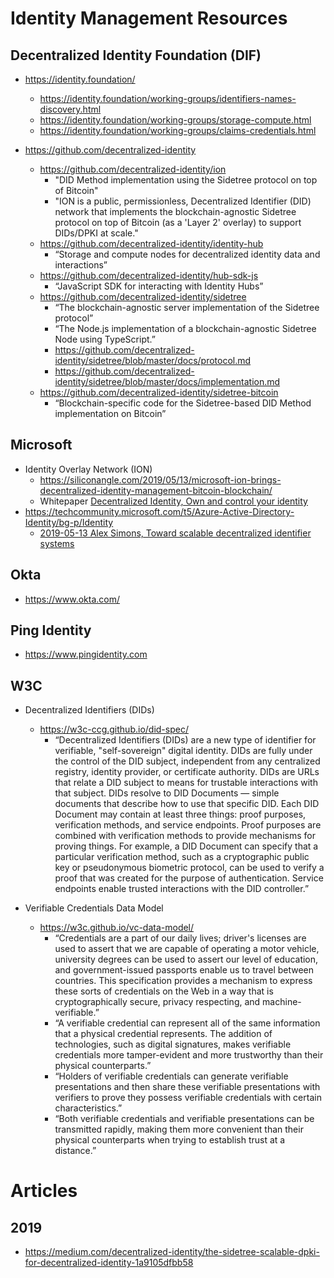 
# Identity Management Resources

## Decentralized Identity Foundation (DIF)
- https://identity.foundation/
  + https://identity.foundation/working-groups/identifiers-names-discovery.html
  + https://identity.foundation/working-groups/storage-compute.html
  + https://identity.foundation/working-groups/claims-credentials.html

- https://github.com/decentralized-identity
  + https://github.com/decentralized-identity/ion
    * "DID Method implementation using the Sidetree protocol on top of Bitcoin"
    * "ION is a public, permissionless, Decentralized Identifier (DID) network that implements the blockchain-agnostic Sidetree protocol on top of Bitcoin (as a 'Layer 2' overlay) to support DIDs/DPKI at scale."
  + https://github.com/decentralized-identity/identity-hub
    * “Storage and compute nodes for decentralized identity data and interactions”
  + https://github.com/decentralized-identity/hub-sdk-js
    * “JavaScript SDK for interacting with Identity Hubs”
  + https://github.com/decentralized-identity/sidetree
    * “The blockchain-agnostic server implementation of the Sidetree protocol”
    * “The Node.js implementation of a blockchain-agnostic Sidetree Node using TypeScript.”
    * https://github.com/decentralized-identity/sidetree/blob/master/docs/protocol.md
    * https://github.com/decentralized-identity/sidetree/blob/master/docs/implementation.md
  + https://github.com/decentralized-identity/sidetree-bitcoin
    * “Blockchain-specific code for the Sidetree-based DID Method implementation on Bitcoin”


## Microsoft
- Identity Overlay Network (ION)
  + https://siliconangle.com/2019/05/13/microsoft-ion-brings-decentralized-identity-management-bitcoin-blockchain/
  + Whitepaper [Decentralized Identity, Own and control your identity](https://query.prod.cms.rt.microsoft.com/cms/api/am/binary/RE2DjfY)
- https://techcommunity.microsoft.com/t5/Azure-Active-Directory-Identity/bg-p/Identity
  * [2019-05-13 Alex Simons, Toward scalable decentralized identifier systems](https://techcommunity.microsoft.com/t5/Azure-Active-Directory-Identity/Toward-scalable-decentralized-identifier-systems/ba-p/560168)


## Okta
- https://www.okta.com/


## Ping Identity 
- https://www.pingidentity.com



## W3C
- Decentralized Identifiers (DIDs)
  + https://w3c-ccg.github.io/did-spec/
    * “Decentralized Identifiers (DIDs) are a new type of identifier for verifiable, "self-sovereign" digital identity. DIDs are fully under the control of the DID subject, independent from any centralized registry, identity provider, or certificate authority. DIDs are URLs that relate a DID subject to means for trustable interactions with that subject. DIDs resolve to DID Documents — simple documents that describe how to use that specific DID. Each DID Document may contain at least three things: proof purposes, verification methods, and service endpoints. Proof purposes are combined with verification methods to provide mechanisms for proving things. For example, a DID Document can specify that a particular verification method, such as a cryptographic public key or pseudonymous biometric protocol, can be used to verify a proof that was created for the purpose of authentication. Service endpoints enable trusted interactions with the DID controller.”

- Verifiable Credentials Data Model
  + https://w3c.github.io/vc-data-model/
    * “Credentials are a part of our daily lives; driver's licenses are used to assert that we are capable of operating a motor vehicle, university degrees can be used to assert our level of education, and government-issued passports enable us to travel between countries. This specification provides a mechanism to express these sorts of credentials on the Web in a way that is cryptographically secure, privacy respecting, and machine-verifiable.”
    * “A verifiable credential can represent all of the same information that a physical credential represents. The addition of technologies, such as digital signatures, makes verifiable credentials more tamper-evident and more trustworthy than their physical counterparts.”
    * “Holders of verifiable credentials can generate verifiable presentations and then share these verifiable presentations with verifiers to prove they possess verifiable credentials with certain characteristics.”
    * “Both verifiable credentials and verifiable presentations can be transmitted rapidly, making them more convenient than their physical counterparts when trying to establish trust at a distance.”




# Articles

## 2019 
- https://medium.com/decentralized-identity/the-sidetree-scalable-dpki-for-decentralized-identity-1a9105dfbb58
